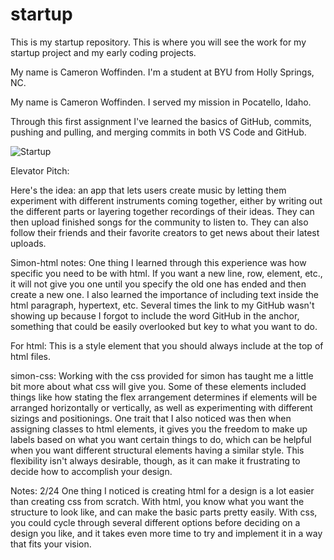 # startup
This is my startup repository. 
This is where you will see the work for my startup project and my early coding projects.

My name is Cameron Woffinden. I'm a student at BYU from Holly Springs, NC.

My name is Cameron Woffinden. I served my mission in Pocatello, Idaho.

Through this first assignment I've learned the basics of GitHub, commits, pushing and pulling, and merging commits in both VS Code and GitHub.

![Startup](https://user-images.githubusercontent.com/123421685/215222030-b09f1490-9445-4bc5-9f15-cb6557bbe1c3.jpg)

Elevator Pitch:

Here's the idea: an app that lets users create music by letting them experiment with different instruments coming together, either by writing out the different parts or layering together recordings of their ideas. They can then upload finished songs for the community to listen to. They can also follow their friends and their favorite creators to get news about their latest uploads.

Simon-html notes:
One thing I learned through this experience was how specific you need to be with html. If you want a new line, row, element, etc., it will not give you one until you specify the old one has ended and then create a new one. I also learned the importance of including text inside the html paragraph, hypertext, etc. Several times the link to my GitHub wasn't showing up because I forgot to include the word GitHub in the anchor, something that could be easily overlooked but key to what you want to do.

For html: This is a style element that you should always include at the top of html files.
<meta
  name="viewport"
  content=
    "width=device-width, initial-scale=1"
/>

simon-css: Working with the css provided for simon has taught me a little bit more about what css will give you. Some of these elements included things like how stating the flex arrangement determines if elements will be arranged horizontally or vertically, as well as experimenting with different sizings and positionings. One trait that I also noticed was then when assigning classes to html elements, it gives you the freedom to make up labels based on what you want certain things to do, which can be helpful when you want different structural elements having a similar style. This flexibility isn't always desirable, though, as it can make it frustrating to decide how to accomplish your design.

Notes: 2/24
One thing I noticed is creating html for a design is a lot easier than creating css from scratch. With html, you know what you want the structure to look like, and can make the basic parts pretty easily. With css, you could cycle through several different options before deciding on a design you like, and it takes even more time to try and implement it in a way that fits your vision.
